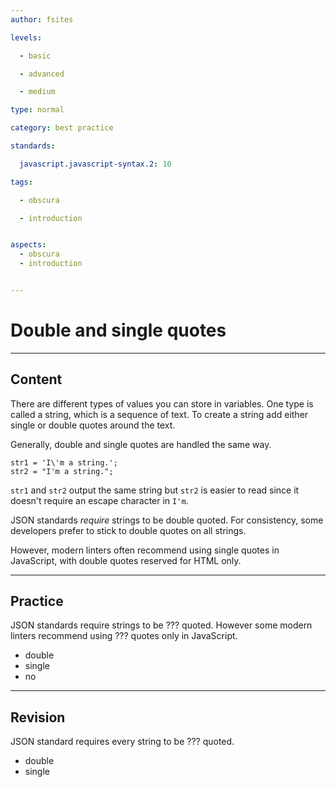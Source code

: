 ```yaml
---
author: fsites

levels:

  - basic

  - advanced

  - medium

type: normal

category: best practice

standards:

  javascript.javascript-syntax.2: 10

tags:

  - obscura

  - introduction


aspects:
  - obscura
  - introduction


---
```


# Double and single quotes

---
## Content
There are different types of values you can store in variables. One type is called a string, which is
a sequence of text. To create a string add either single or double quotes around the text.

Generally, double and single quotes are handled the same way.

```
str1 = 'I\'m a string.';
str2 = "I'm a string.";
```
`str1` and `str2` output the same string but `str2` is easier to read since it doesn't require an escape character in `I'm`.

JSON standards *require* strings to be double quoted. For consistency, some developers prefer to stick to double quotes on all strings.

However, modern linters often recommend using single quotes in JavaScript, with double quotes reserved for HTML only.

---
## Practice

JSON standards require strings to be ??? quoted. However some modern linters recommend using ??? quotes only in JavaScript.


* double
* single
* no

---
## Revision

JSON standard requires every string to be ??? quoted.


* double
* single
 
